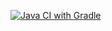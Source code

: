 [![Java CI with Gradle](https://github.com/boarduck13/PatternsHW-2/actions/workflows/gradle.yml/badge.svg)](https://github.com/boarduck13/PatternsHW-2/actions/workflows/gradle.yml)
